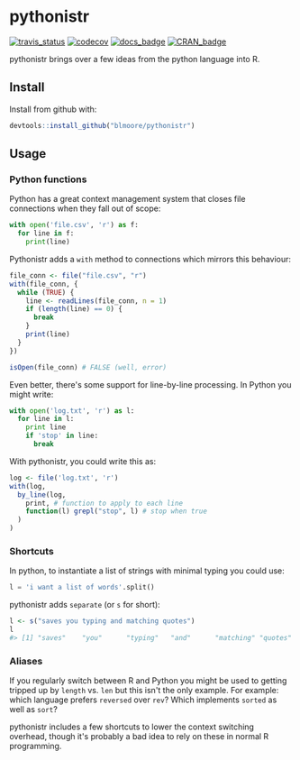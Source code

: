 
<!-- README.md is generated from README.Rmd. Please edit that file -->
pythonistr
==========

[![travis\_status](https://travis-ci.org/blmoore/pythonistr.svg?branch=master)](https://travis-ci.org/blmoore/pythonistr) [![codecov](https://codecov.io/gh/blmoore/pythonistr/branch/master/graph/badge.svg)](https://codecov.io/gh/blmoore/pythonistr) [![docs\_badge](https://img.shields.io/badge/docs-latest-blue.svg)](http://blm.io/pythonistr) [![CRAN\_badge](http://www.r-pkg.org/badges/version/pythonistr)](https://cran.r-project.org/package=pythonistry)

pythonistr brings over a few ideas from the python language into R.

Install
-------

Install from github with:

``` r
devtools::install_github("blmoore/pythonistr")
```

Usage
-----

### Python functions

Python has a great context management system that closes file connections when they fall out of scope:

``` python
with open('file.csv', 'r') as f:
  for line in f:
    print(line)
```

Pythonistr adds a `with` method to connections which mirrors this behaviour:

``` r
file_conn <- file("file.csv", "r")
with(file_conn, {
  while (TRUE) {
    line <- readLines(file_conn, n = 1)
    if (length(line) == 0) {
      break
    }
    print(line)
  }
})

isOpen(file_conn) # FALSE (well, error)
```

Even better, there's some support for line-by-line processing. In Python you might write:

``` python
with open('log.txt', 'r') as l:
  for line in l:
    print line
    if 'stop' in line:
      break
```

With pythonistr, you could write this as:

``` r
log <- file('log.txt', 'r')
with(log,
  by_line(log, 
    print, # function to apply to each line
    function(l) grepl("stop", l) # stop when true
  )
)
```

### Shortcuts

In python, to instantiate a list of strings with minimal typing you could use:

``` python
l = 'i want a list of words'.split()
```

pythonistr adds `separate` (or `s` for short):

``` r
l <- s("saves you typing and matching quotes")
l
#> [1] "saves"    "you"      "typing"   "and"      "matching" "quotes"
```

### Aliases

If you regularly switch between R and Python you might be used to getting tripped up by `length` vs. `len` but this isn't the only example. For example: which language prefers `reversed` over `rev`? Which implements `sorted` as well as `sort`?

pythonistr includes a few shortcuts to lower the context switching overhead, though it's probably a bad idea to rely on these in normal R programming.
